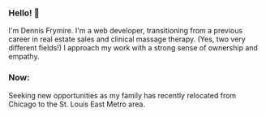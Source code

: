 ### Hello! 👋

I'm Dennis Frymire. I'm a web developer, transitioning from a previous career in real estate sales and clinical massage therapy. (Yes, two very different fields!) I approach my work with a strong sense of ownership and empathy. 

### Now:

Seeking new opportunities as my family has recently relocated from Chicago to the St. Louis East Metro area.



<!--
**dennisfrymire/dennisfrymire** is a ✨ _special_ ✨ repository because its `README.md` (this file) appears on your GitHub profile.

Here are some ideas to get you started:

- 🔭 I’m currently working on ...
- 🌱 I’m currently learning ...
- 👯 I’m looking to collaborate on ...
- 🤔 I’m looking for help with ...
- 💬 Ask me about ...
- 📫 How to reach me: ...
- 😄 Pronouns: ...
- ⚡ Fun fact: ...
-->
